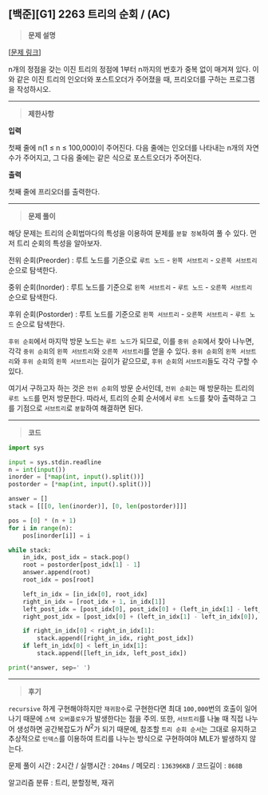 
[백준][G1] 2263 트리의 순회 / (AC)
---
> **문제 설명**
> 

[[문제 링크](https://www.acmicpc.net/problem/2263)]

n개의 정점을 갖는 이진 트리의 정점에 1부터 n까지의 번호가 중복 없이 매겨져 있다. 이와 같은 이진 트리의 인오더와 포스트오더가 주어졌을 때, 프리오더를 구하는 프로그램을 작성하시오.


---

> **제한사항**
> 

**입력**

첫째 줄에 n(1 ≤ n ≤ 100,000)이 주어진다. 다음 줄에는 인오더를 나타내는 n개의 자연수가 주어지고, 그 다음 줄에는 같은 식으로 포스트오더가 주어진다.

**출력**

첫째 줄에 프리오더를 출력한다.



---

> **문제 풀이**

해당 문제는 트리의 순회법마다의 특성을 이용하여 문제를 `분할 정복`하여 풀 수 있다. 먼저 트리 순회의 특성을 알아보자.

전위 순회(Preorder) : 루트 노드를 기준으로 `루트 노드` - `왼쪽 서브트리` - `오른쪽 서브트리` 순으로 탐색한다.

중위 순회(Inorder) : 루트 노드를 기준으로 `왼쪽 서브트리` - `루트 노드` - `오른쪽 서브트리` 순으로 탐색한다.

후위 순회(Postorder) : 루트 노드를 기준으로 `왼쪽 서브트리` - `오른쪽 서브트리` - `루트 노드` 순으로 탐색한다.

`후위 순회`에서 마지막 방문 노드는 `루트 노드`가 되므로, 이를 `중위 순회`에서 찾아 나누면, 각각 `중위 순회`의 `왼쪽 서브트리`와 `오른쪽 서브트리`를 얻을 수 있다. `중위 순회`의 `왼쪽 서브트리`와 `후위 순회`의 `왼쪽 서브트리`는 길이가 같으므로, `후위 순회`의 `서브트리`들도 각각 구할 수 있다.

여기서 구하고자 하는 것은 `전위 순회`의 방문 순서인데, `전위 순회`는 매 방문하는 트리의 `루트 노드`를 먼저 방문한다. 따라서, 트리의 순회 순서에서 `루트 노드`를 찾아 출력하고 그를 기점으로 `서브트리`로 `분할`하여 해결하면 된다.




---

> **코드**
> 

```python
import sys

input = sys.stdin.readline
n = int(input())
inorder = [*map(int, input().split())]
postorder = [*map(int, input().split())]

answer = []
stack = [[[0, len(inorder)], [0, len(postorder)]]]

pos = [0] * (n + 1)
for i in range(n):
    pos[inorder[i]] = i

while stack:
    in_idx, post_idx = stack.pop()
    root = postorder[post_idx[1] - 1]
    answer.append(root)
    root_idx = pos[root]

    left_in_idx = [in_idx[0], root_idx]
    right_in_idx = [root_idx + 1, in_idx[1]]
    left_post_idx = [post_idx[0], post_idx[0] + (left_in_idx[1] - left_in_idx[0])]
    right_post_idx = [post_idx[0] + (left_in_idx[1] - left_in_idx[0]), post_idx[1] - 1]

    if right_in_idx[0] < right_in_idx[1]:
        stack.append([right_in_idx, right_post_idx])
    if left_in_idx[0] < left_in_idx[1]:
        stack.append([left_in_idx, left_post_idx])

print(*answer, sep=' ')
```

---

> **후기**

`recursive` 하게 구현해야하지만 `재귀함수`로 구현한다면 최대 `100,000`번의 호출이 일어나기 때문에 `스택 오버플로우`가 발생한다는 점을 주의. 또한, `서브트리`를 나눌 때 직접 나누어 생성하면 공간복잡도가 $N^2$가 되기 때문에, 참조할 `트리 순회 순서`는 그대로 유지하고 추상적으로 `인덱스`를 이용하여 트리를 나누는 방식으로 구현하여야 MLE가 발생하지 않는다.  

문제 풀이 시간 : 2시간 / 실행시간 : `204ms` / 메모리 : `136396KB` / 코드길이 : `868B`

알고리즘 분류 : 트리, 분할정복, 재귀